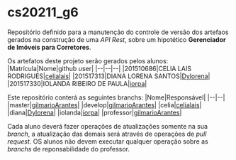 # cs20211_g6

Repositório definido para a manutenção do controle de versão dos artefaos gerados na construção de uma _API Rest_, sobre um hipotético **Gerenciador de Imóveis para Corretores**.

Os artefatos deste projeto serão gerados pelos alunos:
|Matrícula|Nome|github user|
|--|--|--|
|201510686|CELIA LAIS RODRIGUES|[celialais](https://github.com/celialais)|
|201517313|DIANA LORENA SANTOS|[Dylorena](https://github.com/Dylorena)|
|201517330|IOLANDA RIBEIRO DE PAULA|[iorpa](https://github.com/iorpa)|

Este repositório conterá as seguintes branchs:
|Nome|Responsável|
|--|--|
|master|[gilmarioArantes](https://github.com/gilmarioArantes)|
|develop|[gilmarioArantes](https://github.com/gilmarioArantes)|
|celia|[celialais](https://github.com/celialais)|
|diana|[Dylorena](https://github.com/Dylorena)|
|iolanda|[iorpa](https://github.com/iorpa)|
|professor|[gilmarioArantes](https://github.com/gilmarioArantes)|

Cada aluno deverá fazer operações de atualizações somente na sua _branch_, a atualização das demais será através de operações de _pull request_. OS alunos não devem executar qualquer operação sobre as _branchs_ de reponsabilidade do professor.

